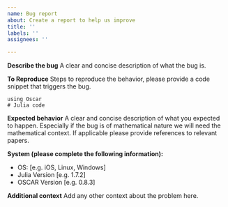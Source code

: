 ```yaml
---
name: Bug report
about: Create a report to help us improve
title: ''
labels: ''
assignees: ''

---
```


**Describe the bug**
A clear and concise description of what the bug is.

**To Reproduce**
Steps to reproduce the behavior, please provide a code snippet that triggers
the bug.
```
using Oscar
# Julia code
```

**Expected behavior**
A clear and concise description of what you expected to happen. Especially if
the bug is of mathematical nature we will need the mathematical context. If
applicable please provide references to relevant papers.

**System (please complete the following information):**
 - OS: [e.g. iOS, Linux, Windows]
 - Julia Version [e.g. 1.7.2]
 - OSCAR Version [e.g. 0.8.3]

**Additional context**
Add any other context about the problem here.

